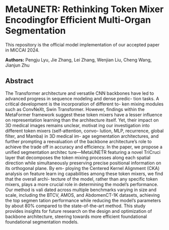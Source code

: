 # MetaUNETR: Rethinking Token Mixer Encodingfor Efficient Multi-Organ Segmentation
This repository is the official model implementation of our accepted paper in MICCAI 2024.

**Authors:** Pengju Lyu, Jie Zhang, Lei Zhang, Wenjian Liu, Cheng Wang, Jianjun Zhu

## Abstract
The Transformer architecture and versatile CNN backbones
have led to advanced progress in sequence modeling and dense predic-
tion tasks. A critical development is the incorporation of different to-
ken mixing modules such as ConvNeXt, Swin Transformer. However,
findings within the MetaFormer framework suggest these token mixers
have a lesser influence on representation learning than the architecture
itself. Yet, their impact on 3D medical images remains unclear, motivat
ing our investigation into different token mixers (self-attention, convo-
lution, MLP, recurrence, global filter, and Mamba) in 3D medical im-
age segmentation architectures, and further prompting a reevaluation
of the backbone architecture’s role to achieve the trade off in accuracy
and efficiency. In the paper, we propose a unified segmentation architec
ture—MetaUNETR featuring a novel TriCruci layer that decomposes the
token mixing processes along each spatial direction while simultaneously
preserving precise positional information on its orthogonal plane. By em-
ploying the Centered Kernel Alignment (CKA) analysis on feature learn
ing capabilities among these token mixers, we find that the overall archi-
tecture of the model, rather than any specific token mixers, plays a more
crucial role in determining the model’s performance. Our method is vali
dated across multiple benchmarks varying in size and scale, including the
BTCV, AMOS, and AbdomenCT-1K datasets, achieving the top segmen
tation performance while reducing the model’s parameters by about 80%
compared to the state-of-the-art method. This study provides insights for
future research on the design and optimization of backbone architecture,
steering towards more efficient foundational  foundational segmentation models.
